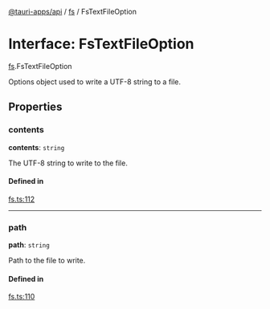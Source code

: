 [@tauri-apps/api](../README.md) / [fs](../modules/fs.md) / FsTextFileOption

# Interface: FsTextFileOption

[fs](../modules/fs.md).FsTextFileOption

Options object used to write a UTF-8 string to a file.

## Properties

### contents

 **contents**: `string`

The UTF-8 string to write to the file.

#### Defined in

[fs.ts:112](https://github.com/tauri-apps/tauri/blob/b1d5342/tooling/api/src/fs.ts#L112)

___

### path

 **path**: `string`

Path to the file to write.

#### Defined in

[fs.ts:110](https://github.com/tauri-apps/tauri/blob/b1d5342/tooling/api/src/fs.ts#L110)
